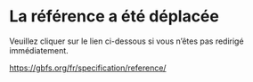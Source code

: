 # La référence a été déplacée

Veuillez cliquer sur le lien ci-dessous si vous n’êtes pas redirigé immédiatement.

https://gbfs.org/fr/specification/reference/